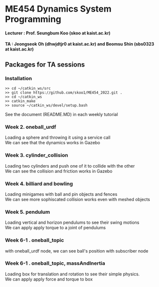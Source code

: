 # ME454 Dynamics System Programming 
#### Lecturer : Prof. Seungbum Koo (skoo at kaist.ac.kr)  
#### TA : Jeongseok Oh (dhwjdtjr0 at kaist.ac.kr) and Beomsu Shin (sbs0323 at kaist.ac.kr)  

## Packages for TA sessions  

### Installation
```
>> cd ~/catkin_ws/src
>> git clone https://github.com/skoo1/ME454_2022.git .
>> cd ~/catkin_ws
>> catkin_make
>> source ~/catkin_ws/devel/setup.bash
```
See the document (README.MD) in each weekly tutorial

### Week 2. oneball_urdf  
Loading a sphere and throwing it using a service call  
We can see that the dynamics works in Gazebo  

### Week 3. cylinder_collision  
Loading two cylinders and push one of it to collide with the other  
We can see the collision and friction works in Gazebo  

### Week 4. billiard and bowling  
Loading minigames with ball and pin objects and fences  
We can see more sophiscated collision works even with meshed objects
  
### Week 5. pendulum
Loading vertical and horizon pendulums to see their swing motions  
We can apply apply torque to a joint of pendulums
  
### Week 6-1 . oneball_topic
with oneball_urdf node, we can see ball's position with subscriber node
  
### Week 6-1 . oneball_topic, massAndInertia
Loading box for translation and rotation to see their simple physics.  
We can apply apply force and torque to box  
